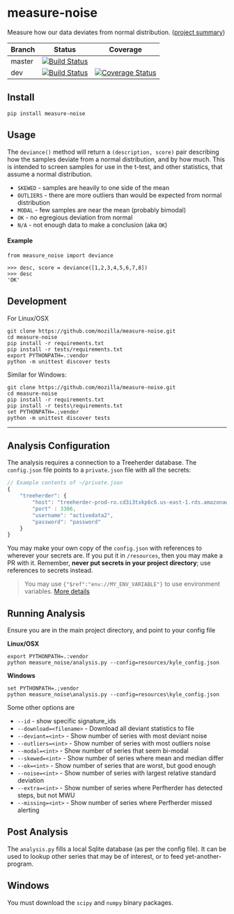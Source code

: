 # measure-noise

Measure how our data deviates from normal distribution. ([project summary](https://docs.google.com/document/d/1TMUhY4zaOA_DV6hzmNY3Z2v9Hm6XF3zlKvWOTRL4xJs/edit#))


|Branch      |Status   | Coverage |
|------------|---------|----------|
|master      | [![Build Status](https://travis-ci.org/mozilla/measure-noise.svg?branch=master)](https://travis-ci.org/mozilla/measure-noise) | |
|dev         | [![Build Status](https://travis-ci.org/mozilla/measure-noise.svg?branch=dev)](https://travis-ci.org/mozilla/measure-noise)    | [![Coverage Status](https://coveralls.io/repos/github/mozilla/measure-noise/badge.svg)](https://coveralls.io/github/mozilla/measure-noise) |


## Install

    pip install measure-noise

## Usage

The `deviance()` method will return a `(description, score)` pair describing how the samples deviate from a normal distribution, and by how much.  This is intended to screen samples for use in the t-test, and other statistics, that assume a normal distribution.

* `SKEWED` - samples are heavily to one side of the mean
* `OUTLIERS` - there are more outliers than would be expected from normal distribution
* `MODAL` - few samples are near the mean (probably bimodal)
* `OK` - no egregious deviation from normal
* `N/A` - not enough data to make a conclusion (aka `OK`)

#### Example

    from measure_noise import deviance

	>>> desc, score = deviance([1,2,3,4,5,6,7,8])
    >>> desc
    'OK'

## Development

For Linux/OSX

    git clone https://github.com/mozilla/measure-noise.git
    cd measure-noise
    pip install -r requirements.txt
    pip install -r tests/requirements.txt
    export PYTHONPATH=.:vendor
    python -m unittest discover tests 

Similar for Windows:

    git clone https://github.com/mozilla/measure-noise.git
    cd measure-noise
    pip install -r requirements.txt
    pip install -r tests\requirements.txt
    set PYTHONPATH=.;vendor
    python -m unittest discover tests 


---------------------

## Analysis Configuration

The analysis requires a connection to a Treeherder database. The `config.json` file points to a `private.json` file with all the secrets:

```javascript
// Example contents of ~/private.json
{
    "treeherder": {
        "host": "treeherder-prod-ro.cd3i3txkp6c6.us-east-1.rds.amazonaws.com",
        "port" : 3306,
        "username": "activedata2",
        "password": "password"
    }
}
```

You may make your own copy of the `config.json` with references to wherever your secrets are.  If you put it in `/resources`, then you may make a PR with it. Remember, **never put secrets in your project directory**; use references to secrets instead.   

> You may use `{"$ref":"env://MY_ENV_VARIABLE"}` to use environment variables. [More details](https://github.com/klahnakoski/mo-json-config#environment-variables-reference) 

## Running Analysis

Ensure you are in the main project directory, and point to your config file 

**Linux/OSX**

    export PYTHONPATH=.:vendor
    python measure_noise/analysis.py --config=resources/kyle_config.json

**Windows**

    set PYTHONPATH=.;vendor
    python measure_noise\analysis.py --config=resources\kyle_config.json


Some other options are 

* `--id` - show specific signature_ids
* `--download=<filename>` - Download all deviant statistics to file
* `--deviant=<int>` - Show number of series with most deviant noise 
* `--outliers=<int>` - Show number of series with most outliers noise 
* `--modal=<int>` - Show number of series that seem bi-modal 
* `--skewed=<int>` - Show number of series where mean and median differ 
* `--ok=<int>` - Show number of series that are worst, but good enough 
* `--noise=<int>` - Show number of series with largest relative standard deviation
* `--extra=<int>` - Show number of series where Perfherder has detected steps, but not MWU
* `--missing=<int>` - Show number of series where Perfherder missed alerting

## Post Analysis

The `analysis.py` fills a local Sqlite database (as per the config file). It can be used to lookup other series that may be of interest, or to feed yet-another-program.


## Windows

You must download the `scipy` and `numpy` binary packages. 
